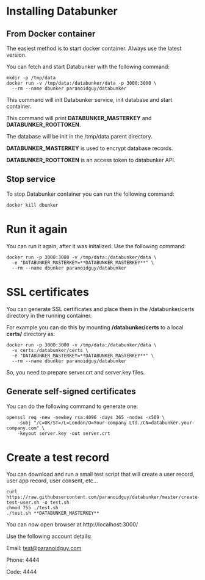 # Installing Databunker

## From Docker container

The easiest method is to start docker container. Always use the latest version.

You can fetch and start Databunker with the following command:

```
mkdir -p /tmp/data
docker run -v /tmp/data:/databunker/data -p 3000:3000 \
  --rm --name dbunker paranoidguy/databunker
```

This command will init Databunker service, init database and start container.

This command will print **DATABUNKER_MASTERKEY** and **DATABUNKER_ROOTTOKEN**.

The database will be init in the /tmp/data parent directory.

**DATABUNKER_MASTERKEY** is used to encrypt database records.

**DATABUNKER_ROOTTOKEN** is an access token to databunker API.


## Stop service

To stop Databunker container you can run the following command:

```
docker kill dbunker
```

# Run it again

You can run it again, after it was initalized. Use the following command:

```
docker run -p 3000:3000 -v /tmp/data:/databunker/data \
  -e "DATABUNKER_MASTERKEY=**DATABUNKER_MASTERKEY**" \
  --rm --name dbunker paranoidguy/databunker
```

# SSL certificates

You can generate SSL certificates and place them in the /databunker/certs directory in the running container.

For example you can do this by mounting **/databunker/certs** to a local **certs/** directory as:

```
docker run -p 3000:3000 -v /tmp/data:/databunker/data \
  -v certs:/databunker/certs \
  -e "DATABUNKER_MASTERKEY=**DATABUNKER_MASTERKEY**" \
  --rm --name dbunker paranoidguy/databunker

```

So, you need to prepare server.crt and server.key files.

## Generate self-signed certificates

You can do the following command to generate one:

```
openssl req -new -newkey rsa:4096 -days 365 -nodes -x509 \
    -subj "/C=UK/ST=/L=London/O=Your-company Ltd./CN=databunker.your-company.com" \
    -keyout server.key -out server.crt
```


# Create a test record

You can download and run a small test script that will create a user record, user app record, user consent, etc...

```
curl https://raw.githubusercontent.com/paranoidguy/databunker/master/create-test-user.sh -o test.sh
chmod 755 ./test.sh
./test.sh **DATABUNKER_MASTERKEY**
```

You can now open browser at http://localhost:3000/

Use the following account details:

Email: test@paranoidguy.com

Phone: 4444

Code: 4444
